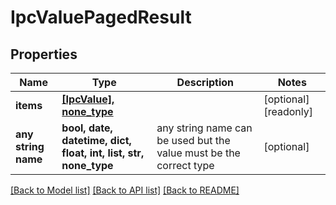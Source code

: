 # IpcValuePagedResult


## Properties
Name | Type | Description | Notes
------------ | ------------- | ------------- | -------------
**items** | [**[IpcValue], none_type**](IpcValue.md) |  | [optional] [readonly] 
**any string name** | **bool, date, datetime, dict, float, int, list, str, none_type** | any string name can be used but the value must be the correct type | [optional]

[[Back to Model list]](../README.md#documentation-for-models) [[Back to API list]](../README.md#documentation-for-api-endpoints) [[Back to README]](../README.md)


